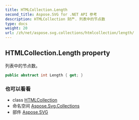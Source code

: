 ```yaml
---
title: HTMLCollection.Length
second_title: Aspose.SVG for .NET API 参考
description: HTMLCollection 财产. 列表中的节点数
type: docs
weight: 20
url: /zh/net/aspose.svg.collections/htmlcollection/length/
---
```

## HTMLCollection.Length property

列表中的节点数。

```csharp
public abstract int Length { get; }
```

### 也可以看看

* class [HTMLCollection](../)
* 命名空间 [Aspose.Svg.Collections](../../htmlcollection/)
* 部件 [Aspose.SVG](../../../)


